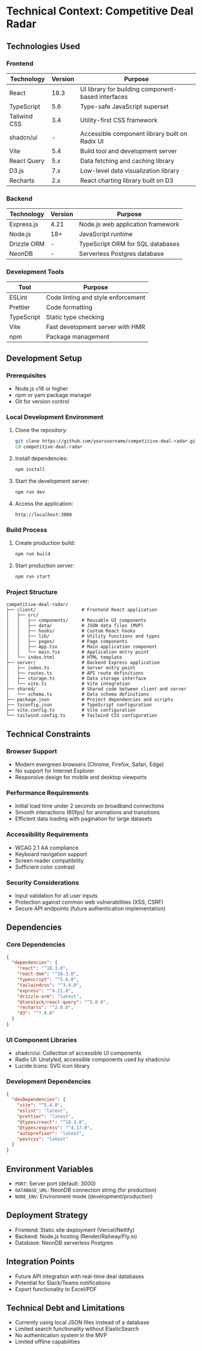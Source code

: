 # Technical Context: Competitive Deal Radar

## Technologies Used

### Frontend
| Technology | Version | Purpose |
|------------|---------|---------|
| React | 18.3 | UI library for building component-based interfaces |
| TypeScript | 5.6 | Type-safe JavaScript superset |
| Tailwind CSS | 3.4 | Utility-first CSS framework |
| shadcn/ui | - | Accessible component library built on Radix UI |
| Vite | 5.4 | Build tool and development server |
| React Query | 5.x | Data fetching and caching library |
| D3.js | 7.x | Low-level data visualization library |
| Recharts | 2.x | React charting library built on D3 |

### Backend
| Technology | Version | Purpose |
|------------|---------|---------|
| Express.js | 4.21 | Node.js web application framework |
| Node.js | 18+ | JavaScript runtime |
| Drizzle ORM | - | TypeScript ORM for SQL databases |
| NeonDB | - | Serverless Postgres database |

### Development Tools
| Tool | Purpose |
|------|---------|
| ESLint | Code linting and style enforcement |
| Prettier | Code formatting |
| TypeScript | Static type checking |
| Vite | Fast development server with HMR |
| npm | Package management |

## Development Setup

### Prerequisites
- Node.js v18 or higher
- npm or yarn package manager
- Git for version control

### Local Development Environment
1. Clone the repository:
   ```bash
   git clone https://github.com/yourusername/competitive-deal-radar.git
   cd competitive-deal-radar
   ```

2. Install dependencies:
   ```bash
   npm install
   ```

3. Start the development server:
   ```bash
   npm run dev
   ```

4. Access the application:
   ```
   http://localhost:3000
   ```

### Build Process
1. Create production build:
   ```bash
   npm run build
   ```

2. Start production server:
   ```bash
   npm run start
   ```

### Project Structure
```
competitive-deal-radar/
├── client/                 # Frontend React application
│   ├── src/
│   │   ├── components/     # Reusable UI components
│   │   ├── data/           # JSON data files (MVP)
│   │   ├── hooks/          # Custom React hooks
│   │   ├── lib/            # Utility functions and types
│   │   ├── pages/          # Page components
│   │   ├── App.tsx         # Main application component
│   │   └── main.tsx        # Application entry point
│   └── index.html          # HTML template
├── server/                 # Backend Express application
│   ├── index.ts            # Server entry point
│   ├── routes.ts           # API route definitions
│   ├── storage.ts          # Data storage interface
│   └── vite.ts             # Vite integration
├── shared/                 # Shared code between client and server
│   └── schema.ts           # Data schema definitions
├── package.json            # Project dependencies and scripts
├── tsconfig.json           # TypeScript configuration
├── vite.config.ts          # Vite configuration
└── tailwind.config.ts      # Tailwind CSS configuration
```

## Technical Constraints

### Browser Support
- Modern evergreen browsers (Chrome, Firefox, Safari, Edge)
- No support for Internet Explorer
- Responsive design for mobile and desktop viewports

### Performance Requirements
- Initial load time under 2 seconds on broadband connections
- Smooth interactions (60fps) for animations and transitions
- Efficient data loading with pagination for large datasets

### Accessibility Requirements
- WCAG 2.1 AA compliance
- Keyboard navigation support
- Screen reader compatibility
- Sufficient color contrast

### Security Considerations
- Input validation for all user inputs
- Protection against common web vulnerabilities (XSS, CSRF)
- Secure API endpoints (future authentication implementation)

## Dependencies

### Core Dependencies
```json
{
  "dependencies": {
    "react": "^18.3.0",
    "react-dom": "^18.3.0",
    "typescript": "^5.6.0",
    "tailwindcss": "^3.4.0",
    "express": "^4.21.0",
    "drizzle-orm": "latest",
    "@tanstack/react-query": "^5.0.0",
    "recharts": "^2.0.0",
    "d3": "^7.0.0"
  }
}
```

### UI Component Libraries
- shadcn/ui: Collection of accessible UI components
- Radix UI: Unstyled, accessible components used by shadcn/ui
- Lucide Icons: SVG icon library

### Development Dependencies
```json
{
  "devDependencies": {
    "vite": "^5.4.0",
    "eslint": "latest",
    "prettier": "latest",
    "@types/react": "^18.3.0",
    "@types/express": "^4.17.0",
    "autoprefixer": "latest",
    "postcss": "latest"
  }
}
```

## Environment Variables
- `PORT`: Server port (default: 3000)
- `DATABASE_URL`: NeonDB connection string (for production)
- `NODE_ENV`: Environment mode (development/production)

## Deployment Strategy
- Frontend: Static site deployment (Vercel/Netlify)
- Backend: Node.js hosting (Render/Railway/Fly.io)
- Database: NeonDB serverless Postgres

## Integration Points
- Future API integration with real-time deal databases
- Potential for Slack/Teams notifications
- Export functionality to Excel/PDF

## Technical Debt and Limitations
- Currently using local JSON files instead of a database
- Limited search functionality without ElasticSearch
- No authentication system in the MVP
- Limited offline capabilities